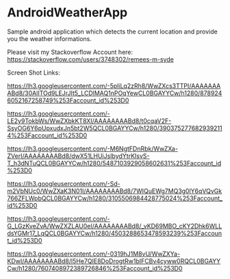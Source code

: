 # AndroidWeatherApp

Sample android application which detects the current location and provide you the weather informations.

Please visit my Stackoverflow Account here: https://stackoverflow.com/users/3748302/remees-m-syde


Screen Shot Links:

https://lh3.googleusercontent.com/-5pliLq2zRh8/WwZXcs3TTPI/AAAAAAAABd8/30AlITOd9LEJrJIt5_LCDlMAQ1nPOqYewCL0BGAYYCw/h1280/8789246052167258749%253Faccount_id%253D0

https://lh3.googleusercontent.com/-LE2y9TokbWs/WwZXbkKT8XI/AAAAAAAABd8/t0cqaV2F-SsyOG6Y6pUpxudxJn5bt2W5QCL0BGAYYCw/h1280/3903752776829392114%253Faccount_id%253D0

https://lh3.googleusercontent.com/-M6NgtFDnRbk/WwZXa-ZVerI/AAAAAAAABd8/dwX51LHUiJsIbydYtrKIsvS-T_h3dNTuQCL0BGAYYCw/h1280/5487103929058602631%253Faccount_id%253D0

https://lh3.googleusercontent.com/-Sd-m2VbNUc0/WwZXaK3N01I/AAAAAAAABd8/7WIQuEWg7MQ3g0lY6qVQvGk766ZFLWpbQCL0BGAYYCw/h1280/3105506984428775024%253Faccount_id%253D0

https://lh3.googleusercontent.com/-G_LGzKveZvA/WwZXZLAU0eI/AAAAAAAABd8/_vKD69MBO_cKY2Dhk6WLLdsYGMr17_LqQCL0BGAYYCw/h1280/4503288653478593239%253Faccount_id%253D0

https://lh3.googleusercontent.com/-0319hJ1M8vU/WwZXYa-KDwI/AAAAAAAABd8/l5He7QIE8DoDrogtRw1bIFCBv4cyww0RQCL0BGAYYCw/h1280/7607408972389726846%253Faccount_id%253D0
